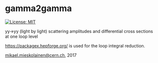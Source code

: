 # gamma2gamma

[![License: MIT](https://img.shields.io/badge/License-MIT-yellow.svg)](https://opensource.org/licenses/MIT)

yy->yy (light by light) scattering amplitudes and differential cross sections at one loop level


https://packagex.hepforge.org/ is used for the loop integral reduction.

mikael.mieskolainen@cern.ch, 2017
